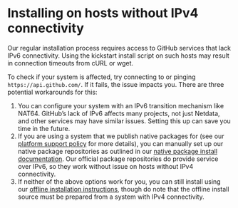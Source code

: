 # Installing on hosts without IPv4 connectivity


Our regular installation process requires access to GitHub services that lack IPv6 connectivity. Using the kickstart install script on such hosts may result in connection timeouts from cURL or wget.

To check if your system is affected, try connecting to or pinging `https://api.github.com/`. If it fails, the issue impacts you.
There are three potential workarounds for this:

1. You can configure your system with an IPv6 transition mechanism like NAT64. GitHub’s lack of IPv6 affects many projects, not just Netdata, and other services may have similar issues. Setting this up can save you time in the future.
2. If you are using a system that we publish native packages for (see our [platform support policy](/docs/netdata-agent/versions-and-platforms.md) for more details), you can manually set up our native package repositories as outlined in our [native package install documentation](/packaging/installer/methods/packages.md). Our official package repositories do provide service over IPv6, so they work without issue on hosts without IPv4 connectivity.
3. If neither of the above options work for you, you can still install using our [offline installation instructions](/packaging/installer/methods/offline.md), though do note that the offline install source must be prepared from a system with IPv4 connectivity.
<!--stackedit_data:
eyJoaXN0b3J5IjpbLTE2MDM4MDU2MTBdfQ==
-->